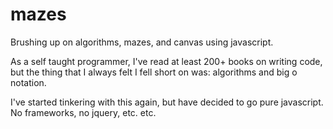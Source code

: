 # mazes

Brushing up on algorithms, mazes, and canvas using javascript.

As a self taught programmer, I've read at least 200+ books on writing code,
but the thing that I always felt I fell short on was: algorithms and big o notation.

I've started tinkering with this again, but have decided to go pure javascript. No frameworks, no jquery, etc. etc.
